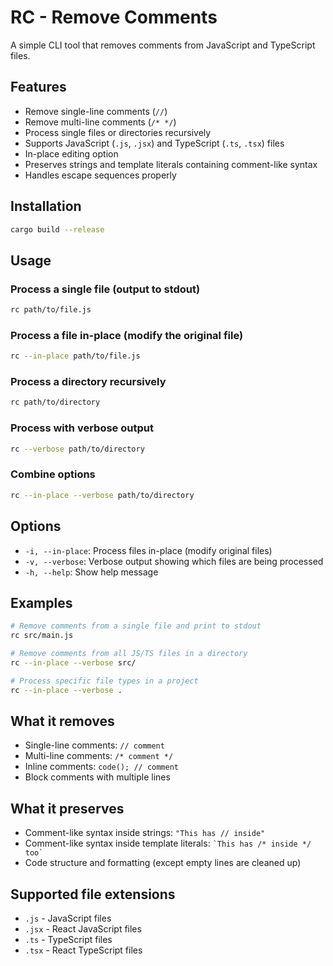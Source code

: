 # RC - Remove Comments

A simple CLI tool that removes comments from JavaScript and TypeScript files.

## Features

- Remove single-line comments (`//`)
- Remove multi-line comments (`/* */`)
- Process single files or directories recursively
- Supports JavaScript (`.js`, `.jsx`) and TypeScript (`.ts`, `.tsx`) files
- In-place editing option
- Preserves strings and template literals containing comment-like syntax
- Handles escape sequences properly

## Installation

```bash
cargo build --release
```

## Usage

### Process a single file (output to stdout)

```bash
rc path/to/file.js
```

### Process a file in-place (modify the original file)

```bash
rc --in-place path/to/file.js
```

### Process a directory recursively

```bash
rc path/to/directory
```

### Process with verbose output

```bash
rc --verbose path/to/directory
```

### Combine options

```bash
rc --in-place --verbose path/to/directory
```

## Options

- `-i, --in-place`: Process files in-place (modify original files)
- `-v, --verbose`: Verbose output showing which files are being processed
- `-h, --help`: Show help message

## Examples

```bash
# Remove comments from a single file and print to stdout
rc src/main.js

# Remove comments from all JS/TS files in a directory
rc --in-place --verbose src/

# Process specific file types in a project
rc --in-place --verbose .
```

## What it removes

- Single-line comments: `// comment`
- Multi-line comments: `/* comment */`
- Inline comments: `code(); // comment`
- Block comments with multiple lines

## What it preserves

- Comment-like syntax inside strings: `"This has // inside"`
- Comment-like syntax inside template literals: `` `This has /* inside */ too` ``
- Code structure and formatting (except empty lines are cleaned up)

## Supported file extensions

- `.js` - JavaScript files
- `.jsx` - React JavaScript files
- `.ts` - TypeScript files
- `.tsx` - React TypeScript files
